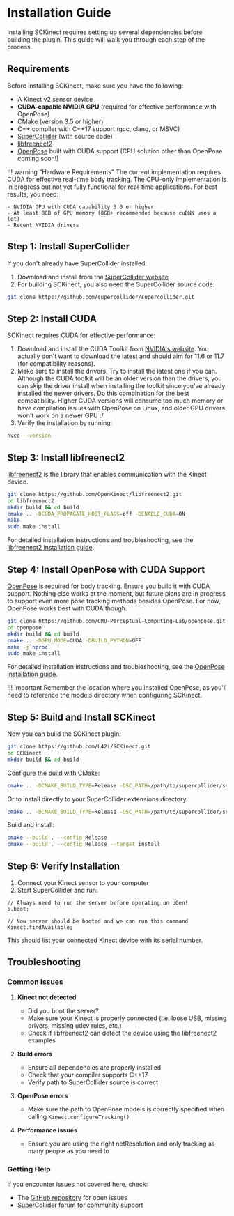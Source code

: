 # Installation Guide

Installing SCKinect requires setting up several dependencies before building the plugin. This guide will walk you through each step of the process.

## Requirements

Before installing SCKinect, make sure you have the following:

- A Kinect v2 sensor device
- **CUDA-capable NVIDIA GPU** (required for effective performance with OpenPose)
- CMake (version 3.5 or higher)
- C++ compiler with C++17 support (gcc, clang, or MSVC)
- [SuperCollider](https://github.com/supercollider/supercollider) (with source code)
- [libfreenect2](https://github.com/OpenKinect/libfreenect2)
- [OpenPose](https://github.com/CMU-Perceptual-Computing-Lab/openpose) built with CUDA support (CPU solution other than OpenPose coming soon!)

!!! warning "Hardware Requirements"
    The current implementation requires CUDA for effective real-time body tracking. The CPU-only implementation is in progress but not yet fully functional for real-time applications. For best results, you need:
    
    - NVIDIA GPU with CUDA capability 3.0 or higher
    - At least 8GB of GPU memory (8GB+ recommended because cuDNN uses a lot)
    - Recent NVIDIA drivers

## Step 1: Install SuperCollider

If you don't already have SuperCollider installed:

1. Download and install from the [SuperCollider website](https://supercollider.github.io/downloads)
2. For building SCKinect, you also need the SuperCollider source code:

```bash
git clone https://github.com/supercollider/supercollider.git
```

## Step 2: Install CUDA

SCKinect requires CUDA for effective performance:

1. Download and install the CUDA Toolkit from [NVIDIA's website](https://developer.nvidia.com/cuda-downloads). You actually don't want to download the latest and should aim for 11.6 or 11.7 (for compatibility reasons).
2. Make sure to install the drivers. Try to install the latest one if you can. Although the CUDA toolkit will be an older version than the drivers, you can skip the driver install when installing the toolkit since you've already installed the newer drivers. Do this combination for the best compatibility. Higher CUDA versions will consume too much memory or have compilation issues with OpenPose on Linux, and older GPU drivers won't work on a newer GPU :/.
3. Verify the installation by running:

```bash
nvcc --version
```

## Step 3: Install libfreenect2

[libfreenect2](https://github.com/OpenKinect/libfreenect2) is the library that enables communication with the Kinect device.

```bash
git clone https://github.com/OpenKinect/libfreenect2.git
cd libfreenect2
mkdir build && cd build
cmake .. -DCUDA_PROPAGATE_HOST_FLAGS=off -DENABLE_CUDA=ON
make
sudo make install
```

For detailed installation instructions and troubleshooting, see the [libfreenect2 installation guide](https://github.com/OpenKinect/libfreenect2#installation).

## Step 4: Install OpenPose with CUDA Support

[OpenPose](https://github.com/CMU-Perceptual-Computing-Lab/openpose) is required for body tracking. Ensure you build it with CUDA support. Nothing else works at the moment, but future plans are in progress to support even more pose tracking methods besides OpenPose. For now, OpenPose works best with CUDA though:

```bash
git clone https://github.com/CMU-Perceptual-Computing-Lab/openpose.git
cd openpose
mkdir build && cd build
cmake .. -DGPU_MODE=CUDA -DBUILD_PYTHON=OFF
make -j`nproc`
sudo make install
```

For detailed installation instructions and troubleshooting, see the [OpenPose installation guide](https://github.com/CMU-Perceptual-Computing-Lab/openpose/blob/master/doc/installation/README.md).

!!! important
    Remember the location where you installed OpenPose, as you'll need to reference the models directory when configuring SCKinect.

## Step 5: Build and Install SCKinect

Now you can build the SCKinect plugin:

```bash
git clone https://github.com/L42i/SCKinect.git
cd SCKinect
mkdir build && cd build
```

Configure the build with CMake:

```bash
cmake .. -DCMAKE_BUILD_TYPE=Release -DSC_PATH=/path/to/supercollider/source
```

Or to install directly to your SuperCollider extensions directory:

```bash
cmake .. -DCMAKE_BUILD_TYPE=Release -DSC_PATH=/path/to/supercollider/source -DCMAKE_INSTALL_PREFIX=/path/to/extensions
```

Build and install:

```bash
cmake --build . --config Release
cmake --build . --config Release --target install
```

## Step 6: Verify Installation

1. Connect your Kinect sensor to your computer
2. Start SuperCollider and run:

```supercollider
// Always need to run the server before operating on UGen!
s.boot;

// Now server should be booted and we can run this command
Kinect.findAvailable;
```

This should list your connected Kinect device with its serial number.

## Troubleshooting

### Common Issues

1. **Kinect not detected**
   - Did you boot the server?
   - Make sure your Kinect is properly connected (i.e. loose USB, missing drivers, missing udev rules, etc.)
   - Check if libfreenect2 can detect the device using the libfreenect2 examples

2. **Build errors**
   - Ensure all dependencies are properly installed
   - Check that your compiler supports C++17
   - Verify path to SuperCollider source is correct

3. **OpenPose errors**
   - Make sure the path to OpenPose models is correctly specified when calling `Kinect.configureTracking()`

4. **Performance issues**
   - Ensure you are using the right netResolution and only tracking as many people as you need to

### Getting Help

If you encounter issues not covered here, check:
- The [GitHub repository](https://github.com/L42i/SCKinect) for open issues
- [SuperCollider forum](https://scsynth.org/) for community support 
